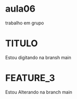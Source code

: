 # aula06
trabalho em grupo

# TITULO
Estou digitando na bransh main 


# FEATURE_3
Estou Alterando na branch main